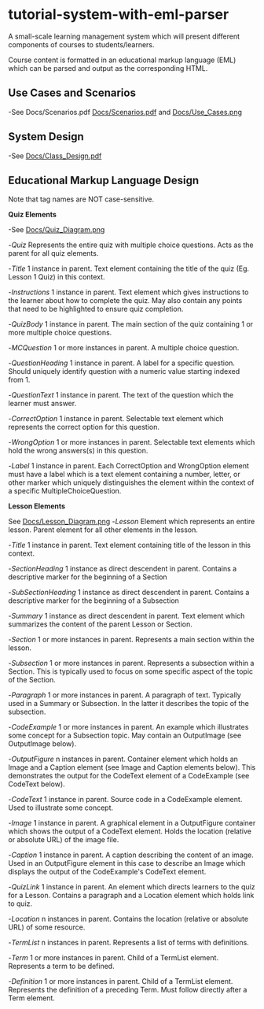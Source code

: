 # tutorial-system-with-eml-parser

A small-scale learning management system which will present different components of courses to students/learners. 

Course content is formatted in an educational markup language (EML) which can be parsed and output as the corresponding HTML.



## Use Cases and Scenarios

-See Docs/Scenarios.pdf [Docs/Scenarios.pdf](https://github.com/OCBier/tutorial-system-with-eml-parser/blob/master/Docs/Scenarios.pdf)
 and [Docs/Use_Cases.png](https://github.com/OCBier/tutorial-system-with-eml-parser/blob/master/Docs/Use_Cases.png)



## System Design 

-See [Docs/Class_Design.pdf](https://github.com/OCBier/tutorial-system-with-eml-parser/blob/master/Docs/Class_Design.pdf)





## Educational Markup Language Design


Note that tag names are NOT case-sensitive.

**Quiz Elements**

-See [Docs/Quiz_Diagram.png](https://github.com/OCBier/tutorial-system-with-eml-parser/blob/master/Docs/Quiz_Diagram.png)



-*Quiz*
    Represents the entire quiz with multiple choice questions. Acts as the parent for all quiz elements.

-*Title*
    1 instance in parent. Text element containing the title of the quiz (Eg. Lesson 1 Quiz) in this context.
    
-*Instructions*
    1 instance in parent. Text element which gives instructions to the learner about how to complete the quiz. May also contain any points that need to be highlighted to ensure quiz completion.
    
-*QuizBody*
    1 instance in parent. The main section of the quiz containing 1 or more multiple choice questions.
    
-*MCQuestion*
    1 or more instances in parent. A multiple choice question.
    
-*QuestionHeading*
    1 instance in parent. A label for a specific question. Should uniquely identify question with a numeric value starting indexed from 1.
    
-*QuestionText*
    1 instance in parent. The text of the question which the learner must answer.
    
-*CorrectOption*
    1 instance in parent. Selectable text element which represents the correct option for this question.
    
-*WrongOption*
    1 or more instances in parent. Selectable text elements which hold the wrong answers(s) in this question.
    
-*Label*
    1 instance in parent. Each CorrectOption and WrongOption element must have a label which is a text element containing a number, letter, or other marker which uniquely distinguishes the element within the context of a specific MultipleChoiceQuestion.


**Lesson Elements**

See [Docs/Lesson_Diagram.png](https://github.com/OCBier/tutorial-system-with-eml-parser/blob/master/Docs/Lesson_Diagram.png)
-*Lesson*
    Element which represents an entire lesson. Parent element for all other elements in the lesson.
    
-*Title*
    1 instance in parent. Text element containing title of the lesson in this context.
    
-*SectionHeading*
    1 instance as direct descendent in parent. Contains a descriptive marker for the beginning of a Section
    
-*SubSectionHeading*
    1 instance as direct descendent in parent. Contains a descriptive marker for the beginning of a Subsection
    
-*Summary*
    1 instance as direct descendent in parent. Text element which summarizes the content of the parent Lesson or Section.
    
-*Section*
    1 or more instances in parent. Represents a main section within the lesson.
    
-*Subsection*
    1 or more instances in parent. Represents a subsection within a Section. This is typically used to focus on some specific aspect of the topic of the Section.
    
-*Paragraph*
    1 or more instances in parent. A paragraph of text. Typically used in a Summary or Subsection. In the latter it describes the topic of the subsection.
    
-*CodeExample*
    1 or more instances in parent. An example which illustrates some concept for a Subsection topic. May contain an OutputImage (see OutputImage below).
    
-*OutputFigure*
    n instances in parent. Container element which holds an Image and a Caption element (see Image and Caption elements below). This demonstrates the output for the CodeText element of a CodeExample (see CodeText below).
    
-*CodeText*
    1 instance in parent. Source code in a CodeExample element. Used to illustrate some concept.
    
-*Image*
    1 instance in parent. A graphical element in a OutputFigure container which shows the output of a CodeText element. Holds the location (relative or absolute URL) of the image file.
    
-*Caption*
    1 instance in parent. A caption describing the content of an image. Used in an OutputFigure element in this case to describe an Image which displays the output of the CodeExample's CodeText element.
    
-*QuizLink*
    1 instance in parent. An element which directs learners to the quiz for a Lesson. Contains a paragraph and a Location element which holds link to quiz.
    
-*Location*
    n instances in parent. Contains the location (relative or absolute URL) of some resource.
    
-*TermList*
    n instances in parent. Represents a list of terms with definitions.
    
-*Term*
    1 or more instances in parent. Child of a TermList element. Represents a term to be defined.
    
-*Definition*
    1 or more instances in parent. Child of a TermList element. Represents the definition of a preceding Term. Must follow directly after a Term element.


